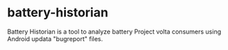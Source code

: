 # battery-historian
Battery Historian is a tool to analyze battery Project volta consumers using Android updata "bugreport" files. 

